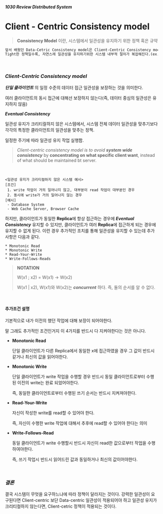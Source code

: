 ##### 1030 Review Distributed System

# Client - Centric Consistency model

> **Consistency Model** 이란, 시스템에서 일관성을 유지하기 위한 정책 혹은 규약

```markdown
앞서 배웠던 Data-Cetric Consistency model은 Client-Centric Consistency model 보다 더 tight한 일관성 정책이다.
Tight한 정책일수록, 자연스레 일관성을 유지하기위한 시스템 내부적 절차가 복잡해진다.(ex. 주고받는 메시지량 증가)
```

<br/>

### *Client-Centric Consistency model*

**_단일 클라이언트_** 의 일정 수준의 데이터 접근 일관성을 보장하는 것을 의미한다.<br/>

여러 클라이언트의 동시 접근에 대해선 보장하지 않는다(즉, 데이터 중심의 일관성은 유지하지 않음)

**_Eventual Consistency_**<br/>

일관성 유지가 크리티컬하지 않은 시스템에서, 시스템 전체 데이터 일관성을 맞추기보다 각각의 특정한 클라이언트의 일관성을 맞추는 정책.

일정한 주기에 따라 일관성 유지 작업 실행함.

> *Client-centric consistency model is to avoid __system wide consistency__* by __concentrating on what specific client want__, instead of what should be maintained bt server.

<br/>

~~~
<일관성 유지가 크리티컬하지 않은 시스템 예시>
[조건]
 1. write 작업이 거의 일어나지 않고, 대부분이 read 작업이 대부분인 경우
 2. 동시에 write가 거의 일어나지 않는 경우
[예시]
 - Database System
 - Web Cache Server, Browser Cache
~~~

하지만, 클라이언트가 동일한 **Replica**에 항상 접근하는 경우에 **_Eventual Consistency_** 유지할 수 있지만, 클라이언트가 여러 **Replica**에 접근하게 되는 경우에 유지할 수 없게 된다. 이런 경우 추가적인 조치를 통해 일관성을 유지할 수 있는데 추가사항은 다음과 같다.

~~~
* Monotonic Read
* Monotonic Write
* Read-Your-Write
* Write-Follows-Reads
~~~

> **NOTATION**
>
> W(x1 ; x2) = W(x1) -> W(x2)
>
> W(x1 | x2), W(x1)와 W(x2)는 **_concurrent_** 하다. 즉, 둘의 순서를 알 수 없다.

<br/>

#### 추가조건 설명

기본적으로 내가 이전의 했던 작업에 대해 보장이 되어야한다.

말 그래도 추가적인 조건인거지 이 4가지를 반드시 다 지켜야한다는 것은 아니다.

* **Monotonic Read**

  단일 클라이언트가 다른 Replica에서 동일한 x에 접근하였을 경우 그 값이 반드시 같거나 최신의 값을 읽어야한다.

* **Monotonic Write**

  단일 클라이언트가 write 작업을 수행할 경우 반드시 동일 클라이언트로부터 수행된 이전의 write는 완료 되었어야한다.

  즉, 동일한 클라이언트로부터 수행된 쓰기 순서는 반드시 지켜져야한다.

* **Read-Your-Write**

  자신이 작성한 write를 read할 수 있어야 한다.

  즉, 자신이 수행한 write 작업에 대해서 추후에 read할 수 있어야 한다는 의미

* **Write-Follows-Read**

  동일 클라이언트가 write 수행할시 반드시 자신이 read한 값으로부터 작업을 수행하여야한다.

  즉, 쓰기 작업시 반드시 읽어드린 값과 동일하거나 최신의 값이어야한다.

<br/>

### **_결론_**

결국 시스템이 무엇을 요구하느냐에 따라 정책이 달라지는 것이다. 강력한 일관성이 요구된다면 Client-centric 보단 Data-centric 일관성이 적용되어야 하고 일관성 유지가 크리티컬하지 않는다면, Client-cetric 정책이 적용되는 것이다.
